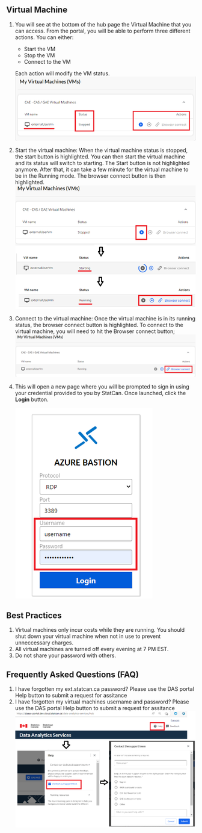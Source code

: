 ## Virtual Machine

1. You will see at the bottom of the hub page the Virtual Machine that you can access.
From the portal, you will be able to perform three different actions. 
You can either:
    - Start the VM
    - Stop the VM
    - Connect to the VM

   Each action will modify the VM status.
    ![External VM](images/ExternalVM.png)     

2. Start the virtual machine: When the virtual machine status is stopped, the start button is highlighted. You can then start the virtual machine and its status will switch to starting. The Start button is not highlighted anymore.
After that, it can take a few minute for the virtual machine to be in the Running mode. 
The browser connect button is then highlighted.
    ![Start VM](images/StartVM.png) 

3. Connect to the virtual machine: Once the virtual machine is in its running status, the browser connect button is highlighted. To connect to the virtual machine, you will need to hit the Browser connect button; 
    ![Browser Connect](images/BrowserConnect.png) 
    
4.  This will open a new page where you will be prompted to sign in using your credential provided to you by StatCan. Once launched, click the **Login** button.

    ![Enter VM Credentials](images/EnterCredential.png)


## Best Practices
1. Virtual machines only incur costs while they are running. You should shut down your virtual machine when not in use to prevent unneccessary charges.
2. All virtual machines are turned off every evening at 7 PM EST.
3. Do not share your password with others.

## Frequently Asked Questions (FAQ)
1. I have forgotten my ext.statcan.ca password?
    Please use the DAS portal Help button to submit a request for assitance
2. I have forgotten my virtual machines username and password?
    Please use the DAS portal Help button to submit a request for assitance 
    ![Help](images/Help.png)


















<!-- ## StatCan external Account (firstname.lastname@ext.statcan.ca)   

1. Using a modern web browser, click the sign-in button:  (add image of sign-in)
    - [https://daaas-portal.prod.cloud.statcan.ca/data-analytics-services/hub](https://daaas-portal.dev.cloud.statcan.ca/data-analytics-services/hub)

Note: First time logging in, you will prompted to change your password.

2. Once signed in, you will be in the hub page. You can go to that page by selecting the arrow next to the user name and select Das Hub as shown here.   

    ![DAS Hub](images/HubPage.png)     

3. You will see at the bottom of the hub page the Virtual Machine that you can access.
From the portal, you will be able to either
    -Start the VM
    -Stop the VM
    -Connect to the VM

    ![DAS Hub](images/StartStopVM.png)     

4. You will need to start your virtual machine and wait for your virtual machines to be in the "running" state. This can take a few minutes. (add image of running start and start button)
5. To connect to the VM, you will need to hit te Browser connect button. This will open a new page where you will be prompted to sign in using your credential provided to you by StatCan. Once launched, click the **Login** button.

    ![DAS Hub](images/BrowserConnect.png) 
    
Best Practices
1. You can stop  your virtual machine when not in use. All virtual machines are turned off every evening at 7 PM EST.
2. Do not share your password with others.


Frequently Asked Quesitons (FAQ)
1. I have forgotten my ext.statcan.ca password?
    Please use the DAS portal Help button to submit a request for assitance (add image)
2. I have forgotten my virtual machines username and password?
    Please use the DAS portal Help button to submit a request for assitance (add image)
 -->
